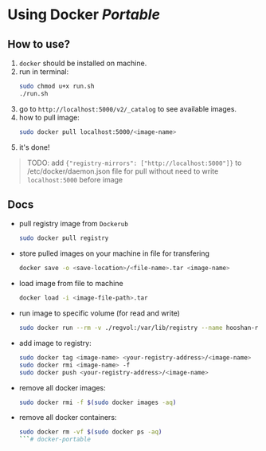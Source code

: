 # Using Docker *Portable*

## How to use?

1. `docker` should be installed on machine.
2. run in terminal:
    ```bash
    sudo chmod u+x run.sh
    ./run.sh
    ```
3. go to `http://localhost:5000/v2/_catalog` to see available images.
4. how to pull image:
    ```bash
    sudo docker pull localhost:5000/<image-name>
    ```
5. it's done!

> TODO: 
> add `{"registry-mirrors": ["http://localhost:5000"]}`
> to /etc/docker/daemon.json file for pull without need to write `localhost:5000` before image



## Docs

- pull registry image from `Dockerub`
    ```bash
    sudo docker pull registry
    ```
    
- store pulled images on your machine in file for transfering
    ```bash
    docker save -o <save-location>/<file-name>.tar <image-name>
    ```

- load image from file to machine
    ```bash
    docker load -i <image-file-path>.tar
    ```

- run image to specific volume (for read and write)
    ```bash
    sudo docker run --rm -v ./regvol:/var/lib/registry --name hooshan-registry -p 5000:5000 registry
    ```

- add image to registry:
    ```bash
    sudo docker tag <image-name> <your-registry-address>/<image-name>
    sudo docker rmi <image-name> -f
    sudo docker push <your-registry-address>/<image-name>
    ```

- remove all docker images:
    ```bash
    sudo docker rmi -f $(sudo docker images -aq)
    ```

- remove all docker containers:
    ```bash
    sudo docker rm -vf $(sudo docker ps -aq)
    ```# docker-portable

